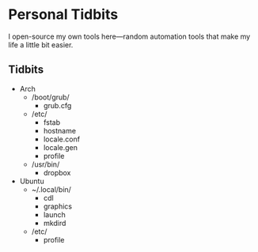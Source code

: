 # Personal Tidbits
I open-source my own tools here—random automation tools that make my life a little bit easier.

## Tidbits
* Arch
  * /boot/grub/
    * grub.cfg
  * /etc/
    * fstab
    * hostname
    * locale.conf
    * locale.gen
    * profile
  * /usr/bin/
    * dropbox
* Ubuntu
  * ~/.local/bin/
    * cdl
    * graphics
    * launch
    * mkdird
  * /etc/
    * profile
